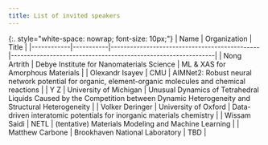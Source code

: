 ```yaml
---
title: List of invited speakers
---
```


<!-- <iframe src="https://docs.google.com/spreadsheets/d/e/2PACX-1vTrhhWHA_ABIXI9XUOInY707Ls0c3oyeeg10bwTu-_EKoEtuNK6YgCNBck7b-EjLquIJRyN56FkUlFT/pubhtml?widget=false&amp;headers=false;chrome=false" width="100%" style="height: 100vh;" frameborder="0" marginheight="0" marginwidth="0"></iframe> 

<iframe src="https://docs.google.com/spreadsheets/d/e/2PACX-1vTrhhWHA_ABIXI9XUOInY707Ls0c3oyeeg10bwTu-_EKoEtuNK6YgCNBck7b-EjLquIJRyN56FkUlFT/pubhtml?widget=true&amp;chrome=false&amp;headers=false" width="100%" height=1000px></iframe> -->

{:. style="white-space: nowrap; font-size: 10px;"}
| Name                |  Organization                                   | Title                                                         |
|------------|-----------|----------------------------------------------|---------------------------------------------------------------|
| Nong Artrith        | Debye Institute for Nanomaterials Science   | ML & XAS for Amorphous Materials                               |
| Olexandr Isayev     | CMU                                          | AIMNet2: Robust neural network potential for organic, element-organic molecules and chemical reactions |
| Y Z                 | University of Michigan                       | Unusual Dynamics of Tetrahedral Liquids Caused by the Competition between Dynamic Heterogeneity and Structural Heterogeneity |
| Volker Deringer     | University of Oxford                         | Data-driven interatomic potentials for inorganic materials chemistry |
| Wissam Saidi        | NETL                                         | (tentative) Materials Modeling and Machine Learning            |
| Matthew Carbone     | Brookhaven National Laboratory               | TBD                                                           |

